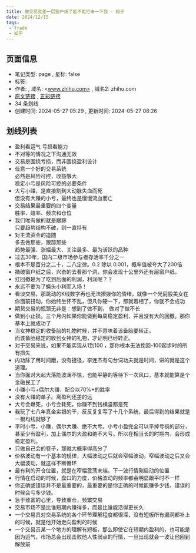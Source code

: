 ```yaml
---
title: 做交易就差一层窗户纸了能不能打击一下我 - 知乎
date: 2024/12/15
tags:
 - Trade
 - 知乎
---
```


## 页面信息

- 笔记类型: page , 星标: false
- 标签:
- 作者:  , 域名: <www.zhihu.com> , 域名2: zhihu.com
- [原文链接](https://www.zhihu.com/question/462786621) , [五彩链接](https://marker.dotalk.cn/#/?noteidx=H8CMDD7)
- 34 条划线
- 创建时间: 2024-05-27 05:29 , 更新时间: 2024-05-27 08:26

## 划线列表

- 盈利看运气 亏损看能力
- 不对等的情况之下沟通无效
- 交易是围绕亏损，而非围绕盈利设计
- 任意一个好的交易系统  
  必然是风险可控，收益够大  
  稳定小亏是风险可控的必要条件
- 大亏小赚，是直接割到大动脉失血而死  
  但没有大赚的小亏，最终也是慢慢流血而亡
- 交易结果最重要的四个变量  
  胜率、赔率、频次和仓位
- 我们唯有做的就是跟踪  
  只要趋势结构不破，则一直持有
- 对主流资金的追随  
  多去做那些，跟踪那些  
  趋势最强、涨幅最大、关注最多、最为活跃的品种
- 过去30年，国内二级市场参与者存活率千分之一
- 根本不是百分之二十，二八定律。0.2 除以 0.001，概率值被夸大了200倍
- 捅破窗户纸之后，兴奋的去看那个洞，你会发现十公里外还有层窗户纸。
- 扛回撤是为了吃到后面的利润，利润呢？？
- 永远不要为了蝇头小利而入场！
- 看淡交易，那跳动的K线数字再也无法撩拨你的情绪，就像一个光屁股美女在你面前扭动，你始终坐怀不乱，但凡你硬一下，那就着相了，你就不会成功
- 期货交易的瓶颈无非是：想到了做不到， 做对了做不长
- 做到小止损。三个月内如果你能做到每周稳定盈利，并且没有大的回撤。那你基本上就成功了
- 当女神稳定的收备胎的礼物时候，并不意味着该备胎要转正。  
  而该备胎稳定的收到女神的礼物，才证明已经转正。
- 对于交易来说，如果不能实现从1到100 ，那你根本无法挽回-100起步时的所有损失
- 内功除了用时间磨，没有捷径，李连杰有句台词功夫就是时间，讲的就是这个道理。
- 当你面对大起大落能波澜不惊，也能平静的等待下一次风口，基本就能算是个金融民工了
- 小赚小亏+偶尔大赚，配合以70%+的胜率
- 没有大赚的单子。离盈利还差的远
- 大亏会爆死，小亏会耗死，你赚不到钱横竖都是死
- 我玩了七八年真金实银的干，反反复复写了十几个系统，最后得到的结果就是一根均线就够了
- 平时小亏，小赚，偶尔大赚、绝不大亏。小亏小盈完全可以平掉亏损的部分，甚至少有盈利，加上偶尔的大盈和绝不大亏。所以在相当长的时期内，会形成稳定盈利。
- 只做自己会的卷子，那就大概率得高分了
- 价格波动有一个基本的规律，大幅波动之后就会窄幅波动，窄幅波动之后又会大幅波动，就这样不断循环
- 最有利的开仓位置，就是在窄幅震荡末端，下一波行情刚启动的位置
- 行情在启动的时候，盘口的力度，价格波动的频率都会明显跟平时不一样
- 你正确或错误并不是最重要的，最重要的是你正确的时候能赚多少钱、错误的时候会亏多少钱。
- 急于致富的心里，导致重仓，频繁交易
- 交易市场不是比谁短期内赚得多，而是比谁能活得更长久
- 一个交易员对交易系统的各个环节理解程度都很深，没有短板所有漏洞都补上的时候，就是他开始走向盈利的时候
- 一个交易员某一个地方的理解有短板，那么即使它在短期内盈利的，也可能是因为运气，市场总会出现击败他人性弱点的行情，一旦出现就会一波让他回到解放前

‍
